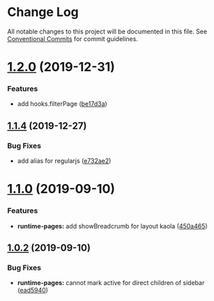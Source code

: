 # Change Log

All notable changes to this project will be documented in this file.
See [Conventional Commits](https://conventionalcommits.org) for commit guidelines.

# [1.2.0](https://github.com/nut-project/nut/compare/simple@1.1.4...simple@1.2.0) (2019-12-31)


### Features

* add hooks.filterPage ([be17d3a](https://github.com/nut-project/nut/commit/be17d3a))





## [1.1.4](https://github.com/nut-project/nut/compare/simple@1.1.3...simple@1.1.4) (2019-12-27)


### Bug Fixes

* add alias for regularjs ([e732ae2](https://github.com/nut-project/nut/commit/e732ae2))





# [1.1.0](https://github.com/fengzilong/nut/compare/simple@1.0.2...simple@1.1.0) (2019-09-10)


### Features

* **runtime-pages:** add showBreadcrumb for layout kaola ([450a465](https://github.com/fengzilong/nut/commit/450a465))





## [1.0.2](https://github.com/fengzilong/nut/compare/simple@1.0.1...simple@1.0.2) (2019-09-10)


### Bug Fixes

* **runtime-pages:** cannot mark active for direct children of sidebar ([ead5940](https://github.com/fengzilong/nut/commit/ead5940))
